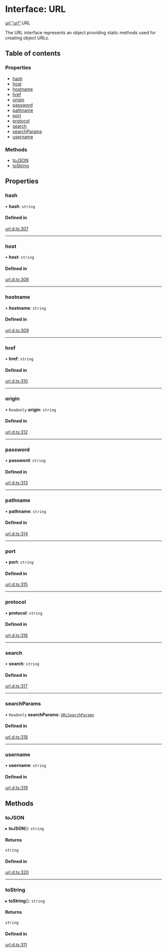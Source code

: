 # Interface: URL

[url](../modules/url.md).["url"](../modules/url._url_.md).URL

The URL interface represents an object providing static methods used for
creating object URLs.

## Table of contents

### Properties

- [hash](url._url_.URL.md#hash)
- [host](url._url_.URL.md#host)
- [hostname](url._url_.URL.md#hostname)
- [href](url._url_.URL.md#href)
- [origin](url._url_.URL.md#origin)
- [password](url._url_.URL.md#password)
- [pathname](url._url_.URL.md#pathname)
- [port](url._url_.URL.md#port)
- [protocol](url._url_.URL.md#protocol)
- [search](url._url_.URL.md#search)
- [searchParams](url._url_.URL.md#searchparams)
- [username](url._url_.URL.md#username)

### Methods

- [toJSON](url._url_.URL.md#tojson)
- [toString](url._url_.URL.md#tostring)

## Properties

### hash

• **hash**: `string`

#### Defined in

[url.d.ts:307](https://github.com/goodcodedev/bun-types/blob/8bd1b3a/url.d.ts#L307)

___

### host

• **host**: `string`

#### Defined in

[url.d.ts:308](https://github.com/goodcodedev/bun-types/blob/8bd1b3a/url.d.ts#L308)

___

### hostname

• **hostname**: `string`

#### Defined in

[url.d.ts:309](https://github.com/goodcodedev/bun-types/blob/8bd1b3a/url.d.ts#L309)

___

### href

• **href**: `string`

#### Defined in

[url.d.ts:310](https://github.com/goodcodedev/bun-types/blob/8bd1b3a/url.d.ts#L310)

___

### origin

• `Readonly` **origin**: `string`

#### Defined in

[url.d.ts:312](https://github.com/goodcodedev/bun-types/blob/8bd1b3a/url.d.ts#L312)

___

### password

• **password**: `string`

#### Defined in

[url.d.ts:313](https://github.com/goodcodedev/bun-types/blob/8bd1b3a/url.d.ts#L313)

___

### pathname

• **pathname**: `string`

#### Defined in

[url.d.ts:314](https://github.com/goodcodedev/bun-types/blob/8bd1b3a/url.d.ts#L314)

___

### port

• **port**: `string`

#### Defined in

[url.d.ts:315](https://github.com/goodcodedev/bun-types/blob/8bd1b3a/url.d.ts#L315)

___

### protocol

• **protocol**: `string`

#### Defined in

[url.d.ts:316](https://github.com/goodcodedev/bun-types/blob/8bd1b3a/url.d.ts#L316)

___

### search

• **search**: `string`

#### Defined in

[url.d.ts:317](https://github.com/goodcodedev/bun-types/blob/8bd1b3a/url.d.ts#L317)

___

### searchParams

• `Readonly` **searchParams**: [`URLSearchParams`](url._url_.URLSearchParams.md)

#### Defined in

[url.d.ts:318](https://github.com/goodcodedev/bun-types/blob/8bd1b3a/url.d.ts#L318)

___

### username

• **username**: `string`

#### Defined in

[url.d.ts:319](https://github.com/goodcodedev/bun-types/blob/8bd1b3a/url.d.ts#L319)

## Methods

### toJSON

▸ **toJSON**(): `string`

#### Returns

`string`

#### Defined in

[url.d.ts:320](https://github.com/goodcodedev/bun-types/blob/8bd1b3a/url.d.ts#L320)

___

### toString

▸ **toString**(): `string`

#### Returns

`string`

#### Defined in

[url.d.ts:311](https://github.com/goodcodedev/bun-types/blob/8bd1b3a/url.d.ts#L311)
